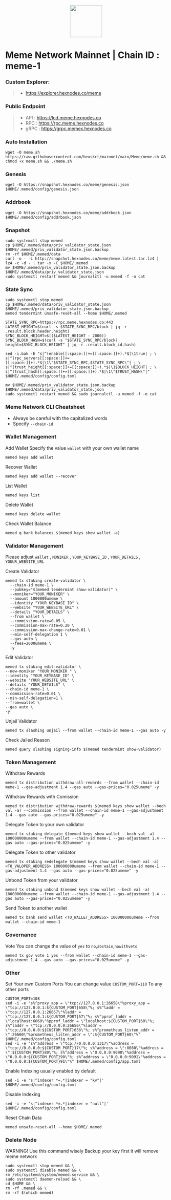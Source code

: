 <p align="center">
  <img height="100" height="auto" src="https://github.com/hexskrt/logos/blob/main/meme.png?raw=true">
</p>

# Meme Network Mainnet | Chain ID : meme-1

### Custom Explorer:
>-  https://explorer.hexnodes.co/meme

### Public Endpoint

>- API : https://lcd.meme.hexnodes.co
>- RPC : https://rpc.meme.hexnodes.co
>- gRPC : https://grpc.memex.hexnodes.co

### Auto Installation

```
wget -O meme.sh https://raw.githubusercontent.com/hexskrt/mainnet/main/Meme/meme.sh && chmod +x meme.sh && ./meme.sh
```

### Genesis
```
wget -O https://snapshot.hexnodes.co/meme/genesis.json $HOME/.memed/config/genesis.json
```

### Addrbook
```
wget -O https://snapshot.hexnodes.co/meme/addrbook.json $HOME/.memed/config/addrbook.json
```

### Snapshot

```
sudo systemctl stop memed
cp $HOME/.memed/data/priv_validator_state.json $HOME/.memed/priv_validator_state.json.backup
rm -rf $HOME/.memed/data
curl -o - -L http://snapshot.hexnodes.co/meme/meme.latest.tar.lz4 | lz4 -c -d - | tar -x -C $HOME/.memed
mv $HOME/.memed/priv_validator_state.json.backup $HOME/.memed/data/priv_validator_state.json
sudo systemctl restart memed && journalctl -u memed -f -o cat
```


### State Sync

```
sudo systemctl stop memed
cp $HOME/.memed/data/priv_validator_state.json $HOME/.memed/priv_validator_state.json.backup
memed tendermint unsafe-reset-all --home $HOME/.memed

STATE_SYNC_RPC=https://rpc.meme.hexnodes.co:443
LATEST_HEIGHT=$(curl -s $STATE_SYNC_RPC/block | jq -r .result.block.header.height)
SYNC_BLOCK_HEIGHT=$(($LATEST_HEIGHT - 2000))
SYNC_BLOCK_HASH=$(curl -s "$STATE_SYNC_RPC/block?height=$SYNC_BLOCK_HEIGHT" | jq -r .result.block_id.hash)

sed -i.bak -E "s|^(enable[[:space:]]+=[[:space:]]+).*$|\1true| ; \
s|^(rpc_servers[[:space:]]+=[[:space:]]+).*$|\1\"$STATE_SYNC_RPC,$STATE_SYNC_RPC\"| ; \
s|^(trust_height[[:space:]]+=[[:space:]]+).*$|\1$BLOCK_HEIGHT| ; \
s|^(trust_hash[[:space:]]+=[[:space:]]+).*$|\1\"$TRUST_HASH\"|" $HOME/.memed/config/config.toml

mv $HOME/.memed/priv_validator_state.json.backup $HOME/.memed/data/priv_validator_state.json
sudo systemctl restart memed && sudo journalctl -u memed -f -o cat
```

### Meme Network CLI Cheatsheet

- Always be careful with the capitalized words
- Specify `--chain-id`

### Wallet Management

Add Wallet
Specify the value `wallet` with your own wallet name

```
memed keys add wallet
```

Recover Wallet
```
memed keys add wallet --recover
```

List Wallet
```
memed keys list
```

Delete Wallet
```
memed keys delete wallet
```

Check Wallet Balance
```
memed q bank balances $(memed keys show wallet -a)
```

### Validator Management

Please adjust `wallet` , `MONIKER` , `YOUR_KEYBASE_ID` , `YOUR_DETAILS` , `YOUUR_WEBSITE_URL`

Create Validator
```
memed tx staking create-validator \
  --chain-id meme-1 \
  --pubkey="$(memed tendermint show-validator)" \
  --moniker="YOUR_MONIKER" \
  --amount 1000000umeme \
  --identity "YOUR_KEYBASE_ID" \
  --website "YOUR_WEBSITE_URL" \
  --details "YOUR_DETAILS" \
  --from wallet \
  --commission-rate=0.05 \
  --commission-max-rate=0.20 \
  --commission-max-change-rate=0.01 \
  --min-self-delegation 1 \
  --gas auto \
  --fees=2000umeme \
  -y
```

Edit Validator
```
memed tx staking edit-validator \
--new-moniker "YOUR_MONIKER " \
--identity "YOUR_KEYBASE_ID" \
--website "YOUR_WEBSITE_URL" \
--details "YOUR_DETAILS" \
--chain-id meme-1 \
--commission-rate=0.01 \
--min-self-delegation=1 \
--from=wallet \
--gas auto \
-y
```


Unjail Validator
```
memed tx slashing unjail --from wallet --chain-id meme-1 --gas auto -y
```

Check Jailed Reason
```
memed query slashing signing-info $(memed tendermint show-validator)
```

### Token Management

Withdraw Rewards
```
memed tx distribution withdraw-all-rewards --from wallet --chain-id meme-1 --gas-adjustment 1.4 --gas auto --gas-prices="0.025umeme" -y
```

Withdraw Rewards with Comission
```
memed tx distribution withdraw-rewards $(memed keys show wallet --bech val -a) --commission --from wallet --chain-id meme-1 --gas-adjustment 1.4 --gas auto --gas-prices="0.025umeme" -y
```

Delegate Token to your own validator
```
memed tx staking delegate $(memed keys show wallet --bech val -a) 100000000umeme --from wallet --chain-id meme-1 --gas-adjustment 1.4 --gas auto --gas-prices="0.025umeme" -y
```

Delegate Token to other validator
```
memed tx staking redelegate $(memed keys show wallet --bech val -a) <TO_VALOPER_ADDRESS> 100000000umeme --from wallet --chain-id meme-1 --gas-adjustment 1.4 --gas auto --gas-prices="0.025umeme" -y
```

Unbond Token from your validator
```
memed tx staking unbond $(memed keys show wallet --bech val -a) 100000000umeme --from wallet --chain-id meme-1 --gas-adjustment 1.4 --gas auto --gas-prices="0.025umeme" -y
```

Send Token to another wallet
```
memed tx bank send wallet <TO_WALLET_ADDRESS> 100000000umeme --from wallet --chain-id meme-1
```

### Governance 

Vote
You can change the value of `yes` to `no`,`abstain`,`nowithveto`

```
memed tx gov vote 1 yes --from wallet --chain-id meme-1 --gas-adjustment 1.4 --gas auto --gas-prices="0.025umeme" -y
```

### Other

Set Your own Custom Ports
You can change value `CUSTOM_PORT=110` To any other ports
```
CUSTOM_PORT=108
sed -i -e "s%^proxy_app = \"tcp://127.0.0.1:26658\"%proxy_app = \"tcp://127.0.0.1:${CUSTOM_PORT}658\"%; s%^laddr = \"tcp://127.0.0.1:26657\"%laddr = \"tcp://127.0.0.1:${CUSTOM_PORT}57\"%; s%^pprof_laddr = \"localhost:6060\"%pprof_laddr = \"localhost:${CUSTOM_PORT}60\"%; s%^laddr = \"tcp://0.0.0.0:26656\"%laddr = \"tcp://0.0.0.0:${CUSTOM_PORT}656\"%; s%^prometheus_listen_addr = \":26660\"%prometheus_listen_addr = \":${CUSTOM_PORT}60\"%" $HOME/.memed/config/config.toml
sed -i -e "s%^address = \"tcp://0.0.0.0:1317\"%address = \"tcp://0.0.0.0:${CUSTOM_PORT}17\"%; s%^address = \":8080\"%address = \":${CUSTOM_PORT}80\"%; s%^address = \"0.0.0.0:9090\"%address = \"0.0.0.0:${CUSTOM_PORT}90\"%; s%^address = \"0.0.0.0:9091\"%address = \"0.0.0.0:${CUSTOM_PORT}91\"%" $HOME/.memed/config/app.toml
```

Enable Indexing usually enabled by default
```
sed -i -e 's|^indexer *=.*|indexer = "kv"|' $HOME/.memed/config/config.toml
```

Disable Indexing
```
sed -i -e 's|^indexer *=.*|indexer = "null"|' $HOME/.memed/config/config.toml
```

Reset Chain Data
```
memed unsafe-reset-all --home $HOME/.memed
```

### Delete Node

WARNING! Use this command wisely 
Backup your key first it will remove meme network

```
sudo systemctl stop memed && \
sudo systemctl disable memed && \
rm /etc/systemd/system/memed.service && \
sudo systemctl daemon-reload && \
cd $HOME && \
rm -rf .memed && \
rm -rf $(which memed)
```
